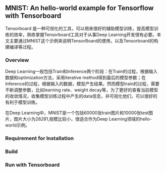 ## MNIST: An hello-world example for Tensorflow with Tensorboard
Tensorboard 是一种可视化的工具，可以用来很好的辅助模型训练，提高模型训练的效率，熟练掌握Tensorboard工具对于从事Deep Learning开发很有必要。本文主要通过MNIST这个示例来说明TensorBoard的使用，以及Tensorboard的构建编译等过程。
### Overview
Deep Learning一般包括Train和Inference两个阶段：在Train的过程，根据输入数据和optimization方法，采用iterative method得到最后的模型参数；在Inference的过程，根据输入的数据，模型产生结果。然而模型train的过程，需要不断调整参数，比如learning rate、weight decay等，为了更好的查看当前模型的收敛情况，收集模型训练过程中产生的data信息，并可视化他们，可以很好的有利于模型训练。

在Deep Learning中，MNIST是一个包括60000张train图片和10000张test图片，图片大小为28*28*1,规模比较小，很适合作为Deep Learning领域的hello-world示例。
### Requirement for Installation
### Build
### Run with Tensorboard
